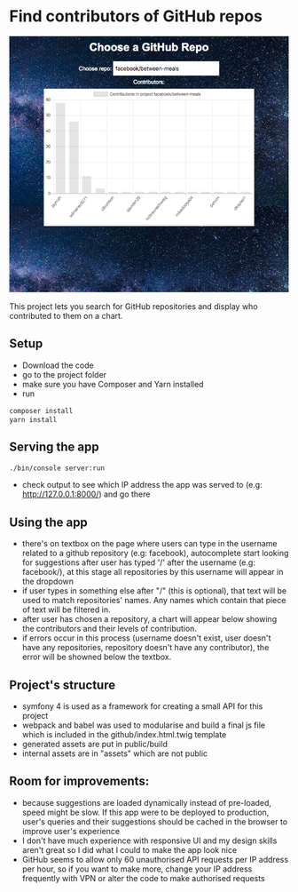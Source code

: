 Find contributors of GitHub repos 
=================================

![alt text](https://raw.githubusercontent.com/thaotruongPrivate/homeday/master/public/screenshots/screenshot_1.png)

This project lets you search for GitHub repositories and display who contributed to them on a chart.

## Setup

- Download the code
- go to the project folder
- make sure you have Composer and Yarn installed 
- run
```
composer install
yarn install
``` 

## Serving the app
```
./bin/console server:run
``` 
- check output to see which IP address the app was served to (e.g: http://127.0.0.1:8000/) and go there

## Using the app
- there's on textbox on the page where users can type in the username related to a github repository (e.g: facebook), autocomplete start looking for suggestions after user has typed '/' after the username (e.g: facebook/), at this stage all repositories by this username will appear in the dropdown
- if user types in something else after "/" (this is optional), that text will be used to match repositories' names. Any names which contain that piece of text will be filtered in.
- after user has chosen a repository, a chart will appear below showing the contributors and their levels of contribution.
- if errors occur in this process (username doesn't exist, user doesn't have any repositories, repository doesn't have any contributor), the error will be showned below the textbox.

## Project's structure
- symfony 4 is used as a framework for creating a small API for this project
- webpack and babel was used to modularise and build a final js file which is included in the github/index.html.twig template
- generated assets are put in public/build
- internal assets are in "assets" which are not public

## Room for improvements:
- because suggestions are loaded dynamically instead of pre-loaded, speed might be slow. If this app were to be deployed to production, user's queries and their suggestions should be cached in the browser to improve user's experience
- I don't have much experience with responsive UI and my design skills aren't great so I did what I could to make the app look nice
- GitHub seems to allow only 60 unauthorised API requests per IP address per hour, so if you want to make more, change your IP address frequently with VPN or alter the code to make authorised requests


